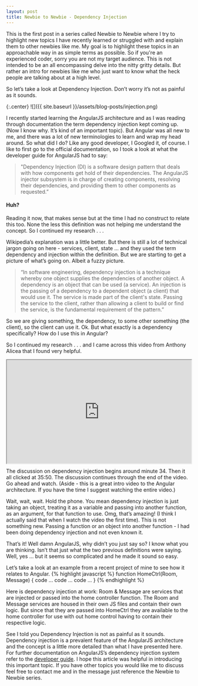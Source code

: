 ```yaml
---
layout: post
title: Newbie to Newbie - Dependency Injection
---
```


This is the first post in a series called Newbie to Newbie where I try to highlight new topics I have recently learned or struggled with and explain them to other newbies like me. My goal is to highlight these topics in an approachable way in as simple terms as possible. So if you're an experienced coder, sorry you are not my target audience. This is not intended to be an all encompassing delve into the nitty gritty details.  But rather an intro for newbies like me who just want to know what the heck people are talking about at a high level.

So let’s take a look at Dependency Injection. Don’t worry it’s not as painful as it sounds.

{:.center}
![]({{ site.baseurl }}/assets/blog-posts/injection.png)

I recently started learning the AngularJS architecture and as I was reading through documentation the term dependency injection kept coming up. (Now I know why. It’s kind of an important topic). But Angular was all new to me, and there was a lot of new terminologies to learn and wrap my head around. So what did I do? Like any good developer, I Googled it, of course. I like to first go to the official documentation, so I took a look at what the developer guide for AngularJS had to say:

> "Dependency Injection (DI) is a software design pattern that deals with how components get hold of their dependencies. The AngularJS injector subsystem is in charge of creating components, resolving their dependencies, and providing them to other components as requested.”

#### Huh?

Reading it now, that makes sense but at the time I had no construct to relate this too. None the less this definition was not helping me understand the concept. So I continued my research . . .

Wikipedia’s explanation was a little better. But there is still a lot of technical jargon going on here - services, client, state ... and they used the term dependency and injection within the definition. But we are starting to get a picture of what’s going on. Albeit a fuzzy picture.

> “In software engineering, dependency injection is a technique whereby one object supplies the dependencies of another object. A dependency is an object that can be used (a service). An injection is the passing of a dependency to a dependent object (a client) that would use it. The service is made part of the client's state. Passing the service to the client, rather than allowing a client to build or find the service, is the fundamental requirement of the pattern.”

So we are giving something, the dependency, to some other something (the client), so the client can use it. Ok. But what exactly is a dependency specifically? How do I use this in Angular?

So I continued my research . . . and I came across this video from Anthony Alicea that I found very helpful.

<div style="width:100%;height:0;padding-bottom:56%;position:relative;">
  <iframe width="100%" height="100%" style="position:absolute"  src="https://www.youtube.com/embed/ejBkOjEG6F0?start=2040" frameborder="1" allowfullscreen></iframe>
</div>


The discussion on dependency injection begins around minute 34. Then it all clicked at 35:50. The discussion continues through the end of the video. Go ahead and watch. (Aside - this is a great intro video to the Angular architecture. If you have the time I suggest watching the entire video.)

Wait, wait, wait. Hold the phone. You mean dependency injection is just taking an object, treating it as a variable and passing into another function, as an argument, for that function to use. Omg, that’s amazing! (I think I actually said that when I watch the video the first time). This is not something new. Passing a function or an object into another function - I had been doing dependency injection and not even known it.

That’s it! Well damn AngularJS, why didn’t you just say so? I know what you are thinking. Isn’t that just what the two previous definitions were saying. Well, yes … but it seems so complicated and he made it sound so easy.

Let’s take a look at an example from a recent project of mine to see how it relates to Angular.
{% highlight javascript %}
function HomeCtrl(Room, Message) {
  code ...
  code ...
  code ...
}
{% endhighlight %}

Here is dependency injection at work: Room & Message are services that are injected or passed into the home controller function. The Room and Message services are housed in their own JS files and contain their own logic. But since that they are passed into HomeCtrl they are available to the home controller for use with out home control having to contain their respective logic.

See I told you Dependency Injection is not as painful as it sounds. Dependency injection is a prevalent feature of the AngularJS architecture and the concept is a little more detailed than what I have presented here. For further documentation on AngularJS’s dependency injection system refer to the [developer guide](https://docs.angularjs.org/guide/di). I hope this article was helpful in introducing this important topic. If you have other topics you would like me to discuss feel free to contact me and in the message just reference the Newbie to Newbie series.
